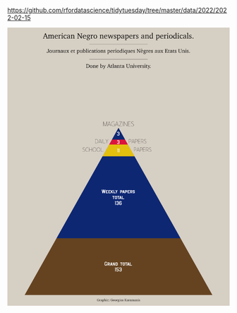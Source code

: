 https://github.com/rfordatascience/tidytuesday/tree/master/data/2022/2022-02-15

![](plots/dubois_2022.png)
